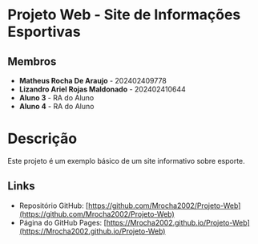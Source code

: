 # Projeto Web - Site de Informações Esportivas

## Membros 
- **Matheus Rocha De Araujo** - 202402409778
- **Lizandro Ariel Rojas Maldonado** - 202402410644
- **Aluno 3** - RA do Aluno
- **Aluno 4** - RA do Aluno

# Descrição
Este projeto é um exemplo básico de um site informativo sobre esporte.

## Links
- Repositório GitHub: [https://github.com/Mrocha2002/Projeto-Web](https://github.com/Mrocha2002/Projeto-Web)
- Página do GitHub Pages: [https://Mrocha2002.github.io/Projeto-Web](https://Mrocha2002.github.io/Projeto-Web)

